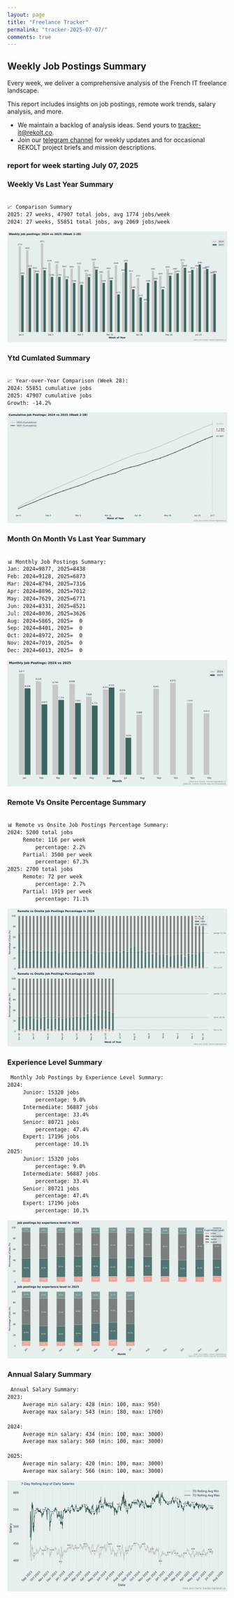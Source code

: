```yaml
---
layout: page
title: "Freelance Tracker"
permalink: "tracker-2025-07-07/"
comments: true
---
```

## Weekly Job Postings Summary

Every week, we deliver a comprehensive analysis of the French IT freelance landscape.

This report includes insights on job postings, remote work trends, salary analysis, and more.
* We maintain a backlog of analysis ideas. Send yours to tracker-it@rekolt.co.
* Join our [telegram channel](https://t.me/+3y9PJaF335UxYTg0) for weekly updates and for occasional REKOLT project briefs and mission descriptions.

### report for week starting July 07, 2025



### Weekly Vs Last Year Summary

```markdown

📈 Comparison Summary
2025: 27 weeks, 47907 total jobs, avg 1774 jobs/week
2024: 27 weeks, 55851 total jobs, avg 2069 jobs/week

```

![Weekly Vs Last Year Chart](figs/20250707_weekly_job_postings_comparison.png)

### Ytd Cumlated Summary

```markdown

📈 Year-over-Year Comparison (Week 28):
2024: 55851 cumulative jobs
2025: 47907 cumulative jobs
Growth: -14.2%

```

![Ytd Cumlated Chart](figs/20250707_cumulative_job_postings_comparison.png)

### Month On Month Vs Last Year Summary

```markdown

📊 Monthly Job Postings Summary:
Jan: 2024=9877, 2025=8438
Feb: 2024=9128, 2025=6873
Mar: 2024=8794, 2025=7316
Apr: 2024=8896, 2025=7012
May: 2024=7629, 2025=6771
Jun: 2024=8331, 2025=8521
Jul: 2024=8036, 2025=3626
Aug: 2024=5865, 2025=  0
Sep: 2024=8401, 2025=  0
Oct: 2024=8972, 2025=  0
Nov: 2024=7019, 2025=  0
Dec: 2024=6013, 2025=  0

```

![Month On Month Vs Last Year Chart](figs/20250707_monthly_job_postings_comparison.png)

### Remote Vs Onsite Percentage Summary

```markdown

📊 Remote vs Onsite Job Postings Percentage Summary:
2024: 5200 total jobs
	 Remote: 116 per week
		 percentage: 2.2%
	 Partial: 3500 per week
		 percentage: 67.3%
2025: 2700 total jobs
	 Remote: 72 per week
		 percentage: 2.7%
	 Partial: 1919 per week
		 percentage: 71.1%

```

![Remote Vs Onsite Percentage Chart](figs/20250707_remote_vs_onsite_percentage_comparison.png)

### Experience Level Summary

```markdown
 Monthly Job Postings by Experience Level Summary:
2024:
	 Junior: 15320 jobs
		 percentage: 9.0%
	 Intermediate: 56887 jobs
		 percentage: 33.4%
	 Senior: 80721 jobs
		 percentage: 47.4%
	 Expert: 17196 jobs
		 percentage: 10.1%
2025:
	 Junior: 15320 jobs
		 percentage: 9.0%
	 Intermediate: 56887 jobs
		 percentage: 33.4%
	 Senior: 80721 jobs
		 percentage: 47.4%
	 Expert: 17196 jobs
		 percentage: 10.1%

```

![Experience Level Monthly Chart](figs/20250707_experience_level_monthly_comparison.png)

### Annual Salary Summary

```markdown
 Annual Salary Summary:
2023:
	 Average min salary: 428 (min: 100, max: 950)
	 Average max salary: 543 (min: 180, max: 1760)

2024:
	 Average min salary: 434 (min: 100, max: 3000)
	 Average max salary: 560 (min: 100, max: 3000)

2025:
	 Average min salary: 420 (min: 100, max: 3000)
	 Average max salary: 566 (min: 100, max: 3000)

```

![Annual Salary Chart](figs/20250707_salary_analysis_rolling_avg.png)

